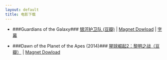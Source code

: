 ```yaml
---
layout: default
title: 电影下载
---
```


- ###Guardians of the Galaxy###
  [银河护卫队 (豆瓣)](http://movie.douban.com/subject/7065154/)
  |
  [Magnet Dowload](magnet:?xt=urn:btih:b57a00f9f5846e6f02ec335a9859283f1c14e98f&dn=Guardians+Of+The+Galaxy+2014+1080p+BRRip+x264+DTS-JYK&tr=udp%3A%2F%2Ftracker.openbittorrent.com%3A80&tr=udp%3A%2F%2Ftracker.publicbt.com%3A80&tr=udp%3A%2F%2Ftracker.istole.it%3A6969&tr=udp%3A%2F%2Fopen.demonii.com%3A1337)
  |
  [字幕](http://shooter.cn/xml/sub/275/275107.xml)

- ###Dawn of the Planet of the Apes (2014)###
  [猩球崛起2：黎明之战（豆瓣）](http://movie.douban.com/subject/7046723/)
  |
  [Magnet Dowload](magnet:?xt=urn:btih:a6a34062f05e38c0d5ec7d3e0028f6403a1f1613&dn=Dawn+of+the+Planet+of+the+Apes+%282014%29+1080p+BlurayRip%2C+Dual&tr=udp%3A%2F%2Ftracker.openbittorrent.com%3A80&tr=udp%3A%2F%2Ftracker.publicbt.com%3A80&tr=udp%3A%2F%2Ftracker.istole.it%3A6969&tr=udp%3A%2F%2Fopen.demonii.com%3A1337)
